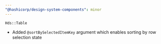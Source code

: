 ```yaml
---
"@hashicorp/design-system-components": minor
---
```


`Hds::Table`
- Added `@sortBySelectedItemKey` argument which enables sorting by row selection state
